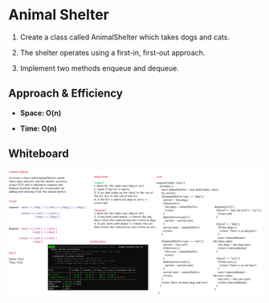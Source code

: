 # Animal Shelter
>
1. Create a class called AnimalShelter which takes dogs and cats.

2. The shelter operates using a first-in, first-out approach.

3. Implement two methods enqueue and dequeue.

## Approach & Efficiency

* **Space: O(n)**

* **Time: O(n)**

## Whiteboard

![code12](./white12.png)
